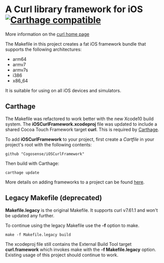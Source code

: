 # A Curl library framework for iOS [![Carthage compatible](https://img.shields.io/badge/Carthage-compatible-4BC51D.svg?style=flat)](https://github.com/Carthage/Carthage)

More information on the [curl home page](https://curl.haxx.se/)

The Makefile in this project creates a fat iOS framework bundle that supports the following architectures:

* arm64
* armv7
* armv7s
* i386
* x86_64

It is suitable for using on all iOS devices and simulators.

## Carthage

The Makefile was refactored to work better with the new Xcode10 build system. The **iOSCurlFramework.xcodeproj**
file was updated to include a shared Cocoa Touch Framework target **curl**. This is required
by [Carthage](https://github.com/Carthage/Carthage).

To add **iOSCurlFramework** to your project, first create a *Cartfile* in your project's root
with the following contents:

    github "Cogosense/iOSCurlFramework"

Then build with Carthage:

    carthage update

More details on adding frameworks to a project can be found [here](https://github.com/Carthage/Carthage#adding-frameworks-to-an-application).

## Legacy Makefile (deprecated)

**Makefile.legacy** is the original Makefile. It supports curl v7.61.1 and won't be updated any further.

To continue using the legacy Makefile use the **-f** option to make.

    make -f Makefile.legacy build

The xcodeproj file still contains the External Build Tool target **curl.framework** which
invokes make with the **-f Makefile.legacy** option. Existing usage of this project should continue
to work.
